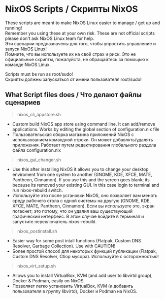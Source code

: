 # NixOS Scripts / Скрипты NixOS


These scripts are meant to make NixOS Linux easier to manage / get up and running!  
Remember you using these at your own risk. These are not official scripts please don't ask NixOS Linux team for help.  
Эти сценарии предназначены для того, чтобы упростить управление и запуск NixOS Linux!  
Помните, что вы используете их на свой страх и риск. Это не официальные скрипты, пожалуйста, не обращайтесь за помощью к команде NixOS Linux.  


Scripts must be run as root/sudo!  
Скрипты должны запускаться от имени пользователя root/sudo!  


## What Script files does / Что делают файлы сценариев


> nixos_cli_appstore.sh

- Custom build NixOS app store using command line. It can add/remove applications. Works by editing the global section of configuration.nix file  
- Пользовательская сборка магазина приложений NixOS с использованием командной строки. Он может добавлять/удалять приложения. Работает путем редактирования глобального раздела файла configuration.nix  

> nixos_gui_changer.sh  

- Use this after installing NixOS it allows you to change your desktop enviroment from one system to another (GNOME, KDE, XFCE, MATE, Pantheon, Cinnamon). If you use this and the screen goes blank; its because its removed your existing GUI. In this case login to terminal and run nixos-rebuild switch.  
- Используйте это после установки NixOS, оно позволяет вам менять среду рабочего стола с одной системы на другую (GNOME, KDE, XFCE, MATE, Pantheon, Cinnamon). Если вы используете это, экран погаснет; это потому, что он удалил ваш существующий графический интерфейс. В этом случае войдите в терминал и запустите переключатель nixos-rebuild.  

> nixos_postinstall.sh  

- Easier way for some post intall functions (Flatpak, Custom DNS Resolver, Garbage Collection). Use with CAUTION!
- Более простой способ для некоторых функций публикации (Flatpak, Custom DNS Resolver, Сбор мусора). Используйте с осторожностью!  


> nixos_virt_setup.sh  

- Allows you to install VirtualBox, KVM (and add user to libvirtd group), Docker & Podman,  easily on NixOS.
- Позволяет легко установить VirtualBox, KVM (и добавить пользователя в группу libvirtd), Docker и Podman на NixOS.

